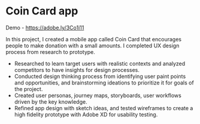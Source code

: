 # Coin Card app

Demo - https://adobe.ly/3Co1i11

In this project, I created a mobile app called Coin Card that encourages people to make donation with a small amounts. I completed UX design process from research to prototype.

- Researched to learn target users with realistic contexts and analyzed competitors to have insights for design processes.
- Conducted design thinking process from identifying user paint points and opportunities, and brainstorming ideations to prioritize it for goals of the project.
- Created user personas, journey maps, storyboards, user workflows driven by the key knowledge.
- Refined app design with sketch ideas, and tested wireframes to create a high fidelity prototype with Adobe XD for usability testing.
